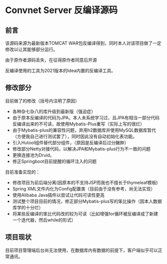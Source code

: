 # Convnet Server 反编译源码

## 前言

该源码来源为最新版本TOMCAT WAR包反编译得到，同时本人对该项目做了一定修改以让其能够部分运行。

由于原作者源码丢失，在征得原作者同意后开源

反编译使用的工具为2021版本的Idea内置的反编译工具。

## 修改部分

目前做了的修改（括号内注明了原因）

- 各种杂七杂八的库升级到最新版（强迫症）
- 由于原本反编译的代码为JPA，本人未系统学习过，且JPA有相当一部分代码反编译出来的不可读，故使用Mybatis-Plus重写（实际上写的很烂）
- 由于Mybatis-plus的兼容性问题，弃用h2数据库并使用MySQL数据库暂代（方便我自己进行测试罢了），同时因此没有自动初始化表功能。
- 引入Hutool组件替代部分组件，（原因是反编译后过分臃肿）
- 修改部分Netty对接代码，以解决JPA和Mybatis-plus行为不一致的问题
- 更换连接池为Druid。
- 修正Springboot目前提醒的循环注入的问题

目前准备实现的：

- 修改项目为前后端分离(因原本的不支持JSP而我也不擅长于thymeleaf模板)
- Spring XML文件内化为Config配置类（目前由于没有参考，尚无法实现）
- 使用Alibaba Java插件以尝试让代码可读性更高
- 测试整个项目目前的情况，修正部分Mybatis-plus写的笨比操作（因本人数据库学的十分烂）
- 将某些反编译的笨比代码改的较为可读（比如增强for循环被反编译成了新建一个迭代器，然后while的形式）

## 项目现状

目前项目管理端后台尚无法使用，在数据库内有数据的前提下，客户端似乎可以正常通讯。


